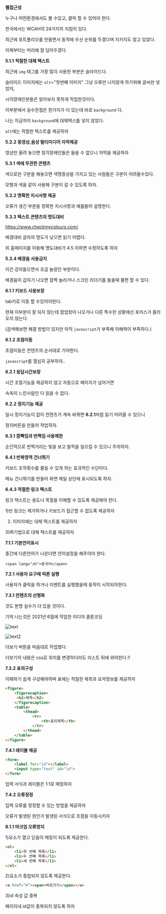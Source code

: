 **웹접근성**

누구나 어떤환경에서도 볼 수있고, 클릭 할 수 있어야 한다.

한국에서는 WCAH의 24가지의 지침이 있다.



최근에 포트폴리오를 만들면서 동작에 우선 순위를 두겠다며 지키지도 않고 있었다.

이제부터는 머리에 잘 담아두겠다.



**5.1.1** **적절한 대체 텍스트**

최근에 `img` 태그를 가장 많이 사용한 부분은 슬라이드다.

슬라이드 이미지에는 `alt`="첫번째 이미지"  그냥 오류만 나지않게 하기위해 글씨만 넣었지,

시각장애인분들은 알아보지 못하게 작업한것이다.

이부분에서 실수한점은 한가지가 더 있는데 바로 `background` 다.

나는 지금까지 `background`에 대체텍스틀 넣지 않았다.

`alt`에는 적절한 텍스트를 제공하자



**5.2.2 동영상,음성 멀티미디어 자막제공**

영상만 올려 놓으면 청각장애인들은 들을 수 없으니 자막을 제공하자





**5.3.1 색에 무관한 콘텐츠**

색으로만 구분을 해놓으면 색맹증상을 가지고 있는 사람들은 구분이 어려울수있다.

모형과 색을 같이 사용해 구분이 갈 수 있도록 하자.



**5.3.2 명확한 지시사항 제공** 

오류가 생긴 부분을 정확한 지시사항과 예를들어 설명한다.



**5.3.3 텍스트 콘텐츠의 명도대비**

https://www.checkmycolours.com/ 

배경대비 글자의 명도가 낮으면 읽기 어렵다.

위 홈페이지를 이용해 명도대비가 4.5 이하면 수정하도록 하자



**5.3.4 배경음 사용금지**  

이건 강의들으면서 조금 놀랐던 부분이다.

배경음이 갑자기 나오면 깜짝 놀라거나 스크린 리더기를 들을때 불편 할 수 있다.



**6.1.1 키보드 사용보장**

tab키로 이동 할 수있어야한다.

현재 이부분이 잘 되지 않는데 팝업창이 나오거나 다른 특수한 상황에선 포커스가 올라오지 않는다.

(검색해보면 해결 방법이 있지만 아직 `javascript`가 부족해 이해력이 부족하다.)



**6.1.2 초점이동**

초점이동은 컨텐츠의 순서대로 가야한다.

`javascript`를 열심히 공부하자..



 **6.2.1 응답시간보장**

시간 조절기능을 제공하지 않고 자동으로 페이지가 넘어가면 

속독이 느린사람인 다 읽을 수 없다.



**6.2.2 정지기능 제공**

일시 정지기능이 없이 컨텐츠가 계속 바뀌면 **6.2.1**처럼 읽기 어려울 수 있으니

정지버튼을 만들어 작업하자.



**6.3.1 깜빡임과 번쩍임 사용제한**

순간적으로 번쩍거리는 빛을 보고 발작을 일으킬 수 있으니 주의하자.



**6.4.1 반복영역 건너뛰기**

키보드 조작횟수를 줄일 수 있게 하는 효과적인 수단이다.

메뉴 건너뛰기를 만들어 화면 제일 상단에 표시되도록 하자.



**6.4.3 적절한 링크 텍스트**

링크 텍스트는 용도나 목절을 이해할 수 있도록 제공해야 한다.

1)빈 링크는 제거하거나 키보드가 접근할 수 없도록 제공하자

2) 이미지에는 대체 텍스트를 제공하자

3)IR기법으로 대체 텍스트를 제공하자 





**7.1.1 기본언어표시**

중간에 다른언어가 나온다면 언어설정을 해주어야 한다.

````ht
<span lang="zh">중국어</span>
````





**7.2.1 사용자 요구에 따른 실행**

사용자가 클릭을 하거나 이벤트를 실행했을때 동작이 시작되야한다.





**7.3.1 컨텐츠의 선형화**

것도 분명 실수가 더 있을 것이다.

기억 나는것은 2021년 6월에 작업한 이디야 클론코딩 

![text](C:\Users\Gyu\Desktop\깃허브\2021.07.05\text.JPG)

![text2](C:\Users\Gyu\Desktop\깃허브\2021.07.05\text2.JPG)



더보기 버튼을 마음대로 작업했다.

더보기의 내용은 css로 위치를 변경하더라도 리스트 뒤에 와야한다.!!



**7.3.2 표의구성**

이해하기 쉽게 구성해야하며 표에는 적절한 제목과 요약정보를 제공하자

````HTML
<figure>
	<figurecaption>
     <h2>제목</h2>
    </figurecaption>
    <table>
        <thead>
        	<tr>
            	<th>표의제목</th>
            </tr>
        </thead>
    </table>
</figure>
````





**7.4.1 레이블 제공**

````html
<form>
    <label for="id"></label>
    <input type="text" id="id">
</form>
````

입력 서식과 레이블은 1:1로 매칭하자



**7.4.2 오류정정**

입력 오류를 정정할 수 있는 방법을 제공하자

오류가 발생된 원인가 발생된 서식으로 초점을 이동시키자



**8.1.1 마크업 오류방지**

1)요소가 열고 닫음이 매칭이 되도록 제공한다.

````html
<ol>
    <li>첫 번째 목록</li>
    <li>두 번째 목록</li>
    <li>세 번째 목록</li>
</ol>
````



2)요소가 중첩되지 않도록 제공한다.

````html
<a href=”#”><span>바로가기</span></a>
````



3)id 속성 값 중복

페이지내 id값이 중복되지 않도록 하자


